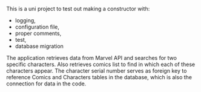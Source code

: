 This is a uni project to test out making a constructor with:
- logging,
- configuration file,
- proper comments,
- test,
- database migration

The application retrieves data from Marvel API and searches for two specific characters.
Also retrieves comics list to find in which each of these characters appear.
The character serial number serves as foreign key to reference Comics and Characters tables in the database, which is also the connection for data in the code.
